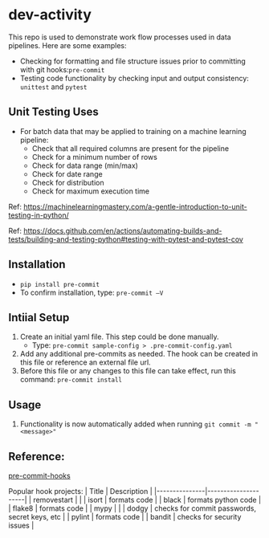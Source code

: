 # dev-activity

This repo is used to demonstrate work flow processes used in data pipelines.  Here are some examples:
* Checking for formatting and file structure issues prior to committing with git hooks:`pre-commit`
* Testing code functionality by checking input and output consistency:  `unittest` and `pytest`

## Unit Testing Uses
* For batch data that may be applied to training on a machine learning pipeline:
    *  Check that all required columns are present for the pipeline
    *  Check for a minimum number of rows
    *  Check for data range (min/max)
    *  Check for date range
    *  Check for distribution
    *  Check for maximum execution time



Ref:  https://machinelearningmastery.com/a-gentle-introduction-to-unit-testing-in-python/

Ref:  https://docs.github.com/en/actions/automating-builds-and-tests/building-and-testing-python#testing-with-pytest-and-pytest-cov



## Installation
- `pip install pre-commit`
- To confirm installation, type: `pre-commit —V`


## Intiial Setup
1.  Create an initial yaml file.  This step could be done manually.
    * Type: `pre-commit sample-config > .pre-commit-config.yaml`
1.  Add any additional pre-commits as needed.  The hook can be created in this file or reference an external file url.
1.  Before this file or any changes to this file can take effect, run this command:  `pre-commit install`


## Usage
1.  Functionality is now automatically added when running `git commit -m "<message>"`

## Reference:
[pre-commit-hooks](https://github.com/pre-commit/pre-commit-hooks)


Popular hook projects:
| Title | Description |
|---------------|---------------------|
| removestart |  |
| isort  | formats code |
| black  | formats python code |
| flake8  | formats code |
| mypy  |  |
| dodgy  | checks for commit passwords, secret keys, etc  |
| pylint  | formats code |
| bandit | checks for security issues |

